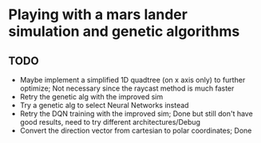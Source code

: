 # Playing with a mars lander simulation and genetic algorithms

## TODO

- Maybe implement a simplified 1D quadtree (on x axis only) to further optimize; Not necessary since the raycast method is much faster
- Retry the genetic alg with the improved sim
- Try a genetic alg to select Neural Networks instead
- Retry the DQN training with the improved sim; Done but still don't have good results, need to try different architectures/Debug
- Convert the direction vector from cartesian to polar coordinates; Done
